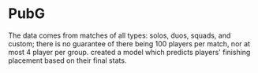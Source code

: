 # PubG
The data comes from matches of all types: solos, duos, squads, and custom; there is no guarantee of there being 100 players per match, nor at most 4 player per group.  created a model which predicts players' finishing placement based on their final stats.
